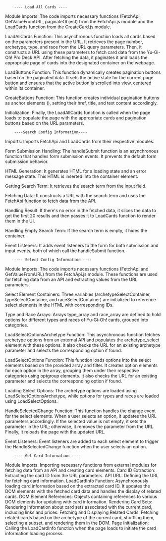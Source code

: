         ---- Load All Cards ----
Module Imports: The code imports necessary functions (FetchApi, GetValueFromURL, paginateObject) from the FetchApi.js module and the LoadCards function from the CreateCard.js module.

LoadAllCards Function: This asynchronous function loads all cards based on the parameters present in the URL. It retrieves the page number, archetype, type, and race from the URL query parameters. Then, it constructs a URL using these parameters to fetch card data from the Yu-Gi-Oh! Pro Deck API. After fetching the data, it paginates it and loads the appropriate page of cards into the designated container on the webpage.

LoadButtons Function: This function dynamically creates pagination buttons based on the paginated data. It sets the active state for the current page button and ensures that the active button is scrolled into view, centered within its container.

CreateButtons Function: This function creates individual pagination buttons as anchor elements (<a>), setting their href, title, and text content accordingly.

Initialization: Finally, the LoadAllCards function is called when the page loads to populate the page with the appropriate cards and pagination buttons based on the URL parameters.


        ----Search Config Information----
Imports: Imports FetchApi and LoadCards from their respective modules.

Form Submission Handling: The handleSubmit function is an asynchronous function that handles form submission events. It prevents the default form submission behavior.

HTML Generation: It generates HTML for a loading state and an error message state. This HTML is inserted into the container element.

Getting Search Term: It retrieves the search term from the input field.

Fetching Data: It constructs a URL with the search term and uses the FetchApi function to fetch data from the API.

Handling Result: If there's no error in the fetched data, it slices the data to get the first 20 results and then passes it to LoadCards function to render them in the UI.

Handling Empty Search Term: If the search term is empty, it hides the container.

Event Listeners: It adds event listeners to the form for both submission and input events, both of which call the handleSubmit function.

        ---- Select Config Information ----
Module Imports: The code imports necessary functions (FetchApi and GetValueFromURL) from the FetchApi.js module. These functions are used for fetching data from an API and extracting values from the URL parameters.

Select Element Containers: Three variables (archetypeSelectContainer, typeSelectContainer, and raceSelectContainer) are initialized to reference select elements in the HTML with corresponding IDs.

Type and Race Arrays: Arrays type_array and race_array are defined to hold options for different types and races of Yu-Gi-Oh! cards, grouped into categories.

LoadSelectOptionsArchetype Function: This asynchronous function fetches archetype options from an external API and populates the archetype_select element with these options. It also checks the URL for an existing archetype parameter and selects the corresponding option if found.

LoadSelectOptions Function: This function loads options into the select elements based on the provided array and filter. It creates option elements for each option in the array, grouping them under their respective categories using optgroup elements. It also checks the URL for an existing parameter and selects the corresponding option if found.

Loading Select Options: The archetype options are loaded using LoadSelectOptionsArchetype, while options for types and races are loaded using LoadSelectOptions.

HandleSelectedChange Function: This function handles the change event for the select elements. When a user selects an option, it updates the URL parameters accordingly. If the selected value is not empty, it sets the parameter in the URL; otherwise, it removes the parameter from the URL. Finally, it reloads the page with the updated URL.

Event Listeners: Event listeners are added to each select element to trigger the HandleSelectedChange function when the user selects an option.

        ---- Get Card Information ----
Module Imports: Importing necessary functions from external modules for fetching data from an API and creating card elements.
Card ID Extraction: Extracting the card ID from the URL parameters.
API URL: Defining the URL for fetching card information.
LoadCardInfo Function: Asynchronously loading card information based on the extracted card ID. It updates the DOM elements with the fetched card data and handles the display of related cards.
DOM Element References: Objects containing references to various DOM elements for updating with card information.
Rendering Card Sets: Rendering information about card sets associated with the current card, including links and prices.
Fetching and Displaying Related Cards: Fetching related cards based on the archetype of the current card, shuffling them, selecting a subset, and rendering them in the DOM.
Page Initialization: Calling the LoadCardInfo function when the page loads to initiate the card information loading process.